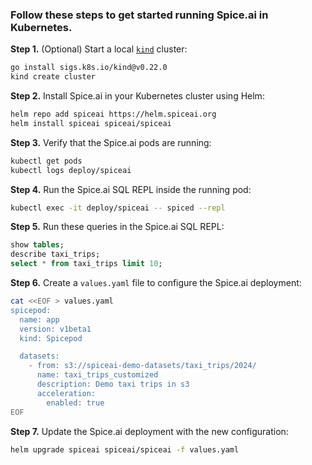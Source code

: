 ### Follow these steps to get started running Spice.ai in Kubernetes.

**Step 1.** (Optional) Start a local [`kind`](https://kind.sigs.k8s.io/) cluster:

```bash
go install sigs.k8s.io/kind@v0.22.0
kind create cluster
```

**Step 2.** Install Spice.ai in your Kubernetes cluster using Helm:

```bash
helm repo add spiceai https://helm.spiceai.org
helm install spiceai spiceai/spiceai
```

**Step 3.** Verify that the Spice.ai pods are running:

```bash
kubectl get pods
kubectl logs deploy/spiceai
```

**Step 4.** Run the Spice.ai SQL REPL inside the running pod:

```bash
kubectl exec -it deploy/spiceai -- spiced --repl
```

**Step 5.** Run these queries in the Spice.ai SQL REPL:

```sql
show tables;
describe taxi_trips;
select * from taxi_trips limit 10;
```

**Step 6.** Create a `values.yaml` file to configure the Spice.ai deployment:

```bash
cat <<EOF > values.yaml
spicepod:
  name: app
  version: v1beta1
  kind: Spicepod

  datasets:
    - from: s3://spiceai-demo-datasets/taxi_trips/2024/
      name: taxi_trips_customized
      description: Demo taxi trips in s3
      acceleration:
        enabled: true
EOF
```

**Step 7.** Update the Spice.ai deployment with the new configuration:

```bash
helm upgrade spiceai spiceai/spiceai -f values.yaml
```